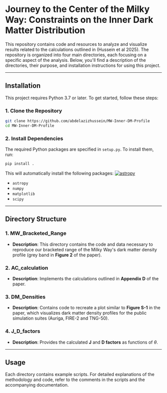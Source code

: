 # Journey to the Center of the Milky Way: Constraints on the Inner Dark Matter Distribution 

This repository contains code and resources to analyze and visualize results related to the calculations outlined in (Hussein et al 2025). The repository is organized into four main directories, each focusing on a specific aspect of the analysis. Below, you'll find a description of the directories, their purpose, and installation instructions for using this project.

---
## Installation

This project requires Python 3.7 or later. To get started, follow these steps:

### 1. Clone the Repository

```bash
git clone https://github.com/abdelazizhussein/MW-Inner-DM-Profile
cd MW-Inner-DM-Profile
```

### 2. Install Dependencies

The required Python packages are specified in `setup.py`. To install them, run:

```bash
pip install .
```

This will automatically install the following packages:
[![astropy](http://img.shields.io/badge/powered%20by-AstroPy-orange.svg?style=flat)](http://www.astropy.org/)

- `astropy`
- `numpy`
- `matplotlib`
- `scipy`

---

## Directory Structure

### 1. **MW\_Bracketed\_Range** 

- **Description**: This directory contains the code and data necessary to reproduce our bracketed range of the Milky Way's dark matter density profile (grey band in **Figure 2** of the paper). 

### 2. **AC\_calculation**

- **Description**: Implements the calculations outlined in **Appendix D** of the paper. 

### 3. **DM\_Densities**

- **Description**: Contains code to recreate a plot similar to **Figure S-1** in the paper, which visualizes dark matter density profiles for the public simulation suites (Auriga, FIRE-2 and TNG-50).

### 4. **J\_D\_factors**

- **Description**: Provides the calculated **J** and **D factors** as functions of $\theta$.

---



## Usage

Each directory contains example scripts. 
For detailed explanations of the methodology and code, refer to the comments in the scripts and the accompanying documentation.




